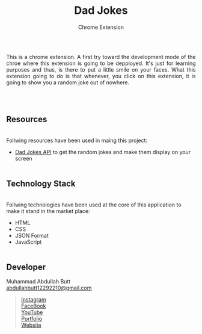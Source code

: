 <h1 align = "center"> Dad Jokes </h1>
<p align = "center"> Chrome Extension </p>
<br><br>


<p align = "justify"> 
 This is a chrome extension. A first try toward the development mode of the chroe where this extension is going to be depployed. It's just for learning purposes and thus, is there to put a little smile on your faces. What this extension going to do is that whenever, you click on this extension, it is going to show you a random joke out of nowhere.
 </p>

<br><br>

## Resources
<br>
Follwing resources have been used in maing this project:

-  [Dad Jokes API](https://icanhazdadjoke.com/slack) to get the random jokes and make them display on your screen
<br><br>

## Technology Stack
<br>
Follwing technologies have been used at the core of this application to make it stand in the market place:

- HTML
- CSS
- JSON Format
- JavaScript
<br><br>

## Developer
Muhammad Abdullah Butt <br>
abdullahbutt12292210@gmail.com <br>
> [Instagram](https://www.instagram.com/abdullah.butt.22/)<br>
> [FaceBook](https://www.facebook.com/profile.php?id=100076291614529)<br>
> [YouTube](https://www.youtube.com/channel/UCnuOFQyMywg-KuoN-lmav1Q)<br>
> [Portfolio](https://rebrand.ly/muhammadabdullahPortfolio)<br>
> [Website](#)

